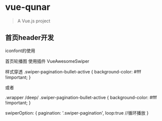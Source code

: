# vue-qunar

> A Vue.js project

## 首页header开发
iconfont的使用

首页轮播图
使用插件 VueAwesomeSwiper

样式穿透
.swiper-pagination-bullet-active {
    background-color: #fff !important;
  }


或者

.wrapper /deep/ .swiper-pagination-bullet-active {
    background-color: #fff !important;
  }
  
swiperOption: {
                pagination: '.swiper-pagination',
                loop:true //循环播放
              }

